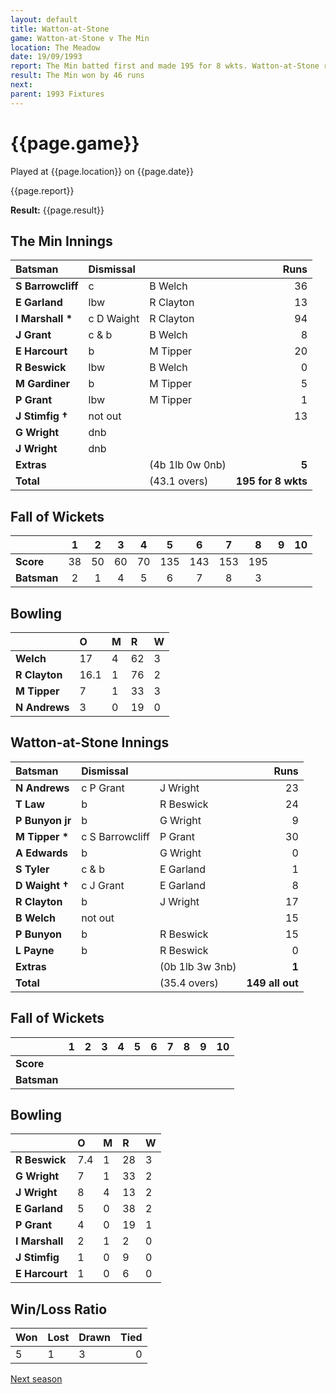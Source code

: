 ```yaml
---
layout: default
title: Watton-at-Stone
game: Watton-at-Stone v The Min
location: The Meadow
date: 19/09/1993
report: The Min batted first and made 195 for 8 wkts. Watton-at-Stone replied with 149 all out
result: The Min won by 46 runs
next: 
parent: 1993 Fixtures
---
```


# {{page.game}}

Played at {{page.location}} on {{page.date}}

{{page.report}}

**Result:** {{page.result}}

## The Min Innings

| Batsman | Dismissal |  | Runs |
|:---|:---|---|---:|
| **S Barrowcliff** | c  | B Welch | 36 | 
| **E Garland** | lbw | R Clayton | 13 | 
| **I Marshall &#42;** | c D Waight | R Clayton | 94 | 
| **J Grant** | c & b | B Welch | 8 | 
| **E Harcourt** | b | M Tipper | 20 | 
| **R Beswick** | lbw | B Welch | 0 | 
| **M Gardiner** | b | M Tipper | 5 | 
| **P Grant** | lbw | M Tipper | 1 | 
| **J Stimfig &#8224;** | not out |  | 13 | 
| **G Wright** | dnb |  |  | 
| **J Wright** | dnb |  |  |
| **Extras** | | (4b 1lb 0w 0nb) | **5** | 
| **Total** | | (43.1 overs) | **195 for 8 wkts** | 

## Fall of Wickets

| | 1 | 2 | 3 | 4 | 5 | 6 | 7 | 8 | 9 | 10 |
|---|:---:|:---:|:---:|:---:|:---:|:---:|:---:|:---:|:---:|:---:|
| **Score** | 38 | 50 | 60 | 70 | 135 | 143 | 153 | 195 |  |  |
| **Batsman** | 2 | 1 | 4 | 5 | 6 | 7 | 8 | 3 |  |  |

## Bowling

| | O | M | R | W |
|---|:---|:---|:---|:---|
| **Welch** | 17 | 4 | 62 | 3 | 
| **R Clayton** | 16.1 | 1 | 76 | 2 | 
| **M Tipper** | 7 | 1 | 33 | 3 | 
| **N Andrews** | 3 | 0 | 19 | 0 | 

## Watton-at-Stone Innings

| Batsman | Dismissal |  | Runs |
|:---|:---|---|---:|
| **N Andrews** | c P Grant | J Wright | 23 | 
| **T Law** | b | R Beswick | 24 | 
| **P Bunyon jr** | b | G Wright | 9 | 
| **M Tipper &#42;** | c S Barrowcliff | P Grant | 30 | 
| **A Edwards** | b | G Wright | 0 | 
| **S Tyler** | c & b | E Garland | 1 |
| **D Waight &#8224;** | c J Grant | E Garland | 8 | 
| **R Clayton** | b | J Wright | 17 |
| **B Welch** | not out |  | 15 | 
| **P Bunyon** | b | R Beswick | 15 | 
| **L Payne** | b | R Beswick | 0 |
| **Extras** | | (0b 1lb 3w 3nb) | **1** | 
| **Total** | | (35.4 overs) | **149 all out** | 

## Fall of Wickets

| | 1 | 2 | 3 | 4 | 5 | 6 | 7 | 8 | 9 | 10 |
|---|:---:|:---:|:---:|:---:|:---:|:---:|:---:|:---:|:---:|:---:|
| **Score** |  |  |  |  |  |  |  |  |  |  |
| **Batsman** |  |  |  |  |  |  |  |  |  |  |

## Bowling

| | O | M | R | W |
|---|:---|:---|:---|:---|
| **R Beswick** | 7.4 | 1 | 28 | 3 | 
| **G Wright** | 7 | 1 | 33 | 2 | 
| **J Wright** | 8 | 4 | 13 | 2 | 
| **E Garland** | 5 | 0 | 38 | 2 | 
| **P Grant** | 4 | 0 | 19 | 1 |
| **I Marshall** | 2 | 1 | 2 | 0 |
| **J Stimfig** | 1 | 0 | 9 | 0 |
| **E Harcourt** | 1 | 0 | 6 | 0 |

## Win/Loss Ratio

| Won | Lost | Drawn | Tied |
|:---|:---|:---|---:|
| 5 | 1 | 3 | 0 |

[Next season](../1994)